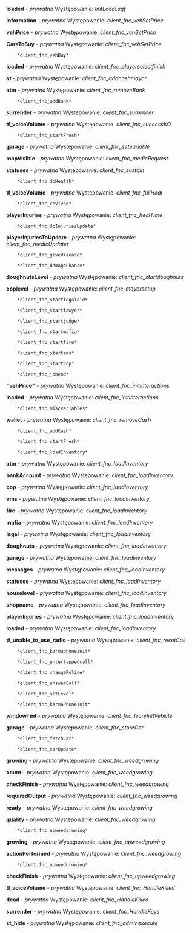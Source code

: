 **loaded** - *prywatna*
	Występowanie:
		*InitLocal.sqf*


**information** - *prywatna*
	Występowanie:
		*client_fnc_vehSetPrice*


**vehPrice** - *prywatna*
	Występowanie:
		*client_fnc_vehSetPrice*


**CarsToBuy** - *prywatna*
	Występowanie:
		*client_fnc_vehSetPrice*

		*client_fnc_vehBuy*


**loaded** - *prywatna*
	Występowanie:
		*client_fnc_playerselectfinish*


**at** - *prywatna*
	Występowanie:
		*client_fnc_addcashmayor*


**atm** - *prywatna*
	Występowanie:
		*client_fnc_removeBank*

		*client_fnc_addBank*


**surrender** - *prywatna*
	Występowanie:
		*client_fnc_surrender*


**tf_voiceVolume** - *prywatna*
	Występowanie:
		*client_fnc_successKO*

		*client_fnc_startFresh*


**garage** - *prywatna*
	Występowanie:
		*client_fnc_setvariable*


**mapVisible** - *prywatna*
	Występowanie:
		*client_fnc_medicRequest*


**statuses** - *prywatna*
	Występowanie:
		*client_fnc_sustain*

		*client_fnc_doHealth*


**tf_voiceVolume** - *prywatna*
	Występowanie:
		*client_fnc_fullHeal*

		*client_fnc_revived*


**playerInjuries** - *prywatna*
	Występowanie:
		*client_fnc_healTime*

		*client_fnc_doInjuriesUpdate*


**playerInjuriesToUpdate** - *prywatna*
	Występowanie:
		*client_fnc_medicUpdater*

		*client_fnc_givedisease*

		*client_fnc_damageChance*


**doughnutsLevel** - *prywatna*
	Występowanie:
		*client_fnc_startdoughnuts*


**coplevel** - *prywatna*
	Występowanie:
		*client_fnc_mayorsetup*

		*client_fnc_startlegalaid*

		*client_fnc_startlawyer*

		*client_fnc_startjudge*

		*client_fnc_startmafia*

		*client_fnc_startfire*

		*client_fnc_startems*

		*client_fnc_startcop*

		*client_fnc_jobend*


**"vehPrice"** - *prywatna*
	Występowanie:
		*client_fnc_initinteractions*


**loaded** - *prywatna*
	Występowanie:
		*client_fnc_initinteractions*

		*client_fnc_miscvariables*


**wallet** - *prywatna*
	Występowanie:
		*client_fnc_removeCash*

		*client_fnc_addCash*

		*client_fnc_startFresh*

		*client_fnc_loadInventory*


**atm** - *prywatna*
	Występowanie:
		*client_fnc_loadInventory*


**bankAccount** - *prywatna*
	Występowanie:
		*client_fnc_loadInventory*


**cop** - *prywatna*
	Występowanie:
		*client_fnc_loadInventory*


**ems** - *prywatna*
	Występowanie:
		*client_fnc_loadInventory*


**fire** - *prywatna*
	Występowanie:
		*client_fnc_loadInventory*


**mafia** - *prywatna*
	Występowanie:
		*client_fnc_loadInventory*


**legal** - *prywatna*
	Występowanie:
		*client_fnc_loadInventory*


**doughnuts** - *prywatna*
	Występowanie:
		*client_fnc_loadInventory*


**garage** - *prywatna*
	Występowanie:
		*client_fnc_loadInventory*


**messages** - *prywatna*
	Występowanie:
		*client_fnc_loadInventory*


**statuses** - *prywatna*
	Występowanie:
		*client_fnc_loadInventory*


**houselevel** - *prywatna*
	Występowanie:
		*client_fnc_loadInventory*


**shopname** - *prywatna*
	Występowanie:
		*client_fnc_loadInventory*


**playerInjuries** - *prywatna*
	Występowanie:
		*client_fnc_loadInventory*


**loaded** - *prywatna*
	Występowanie:
		*client_fnc_loadInventory*


**tf_unable_to_use_radio** - *prywatna*
	Występowanie:
		*client_fnc_resetCall*

		*client_fnc_karmaphoneinit*

		*client_fnc_entertappedcall*

		*client_fnc_changePolice*

		*client_fnc_answerCall*

		*client_fnc_setLevel*

		*client_fnc_karmaPhoneInit*


**windowTint** - *prywatna*
	Występowanie:
		*client_fnc_IvoryInitVehicle*


**garage** - *prywatna*
	Występowanie:
		*client_fnc_storeCar*

		*client_fnc_fetchCar*

		*client_fnc_carUpdate*


**growing** - *prywatna*
	Występowanie:
		*client_fnc_weedgrowing*


**count** - *prywatna*
	Występowanie:
		*client_fnc_weedgrowing*


**checkFinish** - *prywatna*
	Występowanie:
		*client_fnc_weedgrowing*


**requiredOutput** - *prywatna*
	Występowanie:
		*client_fnc_weedgrowing*


**ready** - *prywatna*
	Występowanie:
		*client_fnc_weedgrowing*


**quality** - *prywatna*
	Występowanie:
		*client_fnc_weedgrowing*

		*client_fnc_upweedgrowing*


**growing** - *prywatna*
	Występowanie:
		*client_fnc_upweedgrowing*


**actionPerformed** - *prywatna*
	Występowanie:
		*client_fnc_weedgrowing*

		*client_fnc_upweedgrowing*


**checkFinish** - *prywatna*
	Występowanie:
		*client_fnc_upweedgrowing*


**tf_voiceVolume** - *prywatna*
	Występowanie:
		*client_fnc_HandleKilled*


**dead** - *prywatna*
	Występowanie:
		*client_fnc_HandleKilled*


**surrender** - *prywatna*
	Występowanie:
		*client_fnc_HandleKeys*


**st_hide** - *prywatna*
	Występowanie:
		*client_fnc_adminexecute*


